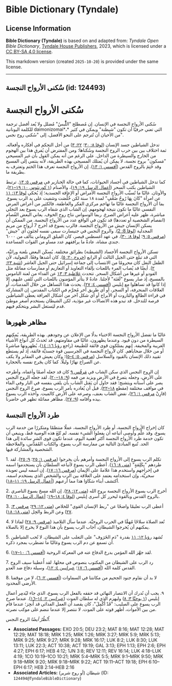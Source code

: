 # Bible Dictionary (Tyndale)

## License Information

**Bible Dictionary (Tyndale)** is based on and adapted from: _Tyndale Open Bible Dictionary_, [Tyndale House Publishers](https://tyndaleopenresources.com/), 2023, which is licensed under a [CC BY-SA 4.0 license](https://creativecommons.org/licenses/by-sa/4.0/legalcode.en).

This markdown version (created `2025-10-20`) is provided under the same license.



--------------------------------

## سُكنى الأرواح النجسة (id: 124493)

سُكنى الأرواح النجسة
====================

سُكنى الأرواح النجسة في الإنسان. إن مُصطلح "اللَّْبسُ" مُضلل ولا يُعد أفضل ترجمة للكلمة اليونانية daimonizomai*،* التي تعني حرفيًا أن تكون "شيطنة" ويمكن في كثير من الأحيان أن تُترجم على النحو الأفضل، إلى "سُكنى روح نجس".

تدخل الشياطين جسد الإنسان ([لوقا ٨: ٣٠](https://ref.ly/Luke8:30)؛ [٢٢: ٣](https://ref.ly/Luke22:3)) من أجل التحكم في أفكاره وأفعاله. ثمة اختلاف بين بين حرب الروح النجسة وسُكناها؛ ومن المفترض أن يُفرق هذا بين الهجوم من الخارج والسيطرة من الداخل. على الرغم من أنه يمكن القول بأن غير المسيحي "مَسكون" بروح نجسة، لا يمكن أن يُمتلك المسيحي بهذه الطريقة، لأنه ينتمي إلى المسيح وقد خُتِمَ بالروح القدس ([أفسس ١: ١٣](https://ref.ly/Eph1:13)). إن الأرواح النجسة تعرف هذا الختم وتعترف به بطريقة ما.

كما تدخل الشياطين في أجساد الحيوانات، كما في حالة الخنازير في [مرقس ٥: ١٣](https://ref.ly/Mark5:13). ترتبط الشياطين بكتب السحر ([أعمال الرسل ١٩: ١٩](https://ref.ly/Acts19:19))، والأصنام ([١ كورنثوس ١٠: ١٩–٢١](https://ref.ly/1Cor10:19-1Cor10:21))، والأوثان. غالبًا ما تُسبِّب الأرواح النجسة الأمراض أو الإعاقة الجسدية؛ إذ يُحكي [لوقا ١٣: ١١](https://ref.ly/Luke13:11) عن امرأة "كَانَ بِهَا رُوحُ ضَعْفٍ" لمدة ١٨ سنة لكن خُلِّصَت وشفيت على يد الرب يسوع. بما أن الأرواح النجسة غالبًا ما تهاجم مركزي الفكر والعاطفة، فالكثير من أعراض المرض النفسي غالبًا ما تكون نتيجة لهجومهم. إن الشاب الذي شفاه الرب يسوع بعد التجلي مباشرة، ظهر عليه أعراض الصرع. ربما الوسواس نتاج روح الخوف. يعاني البعض الفُصام (انفصام الشخصية أو تعددها) قد تكون في الواقع عدد من الأرواح النجسة. من الممكن أن يسكن الإنسان جيش من الأرواح النجسة. فالرب يسوع قد أخرج 7 أرواح من مريم المجدلية ([لوقا 8: 2](https://ref.ly/Luke8:2)). والروح النجس في جنيسارت سمى نفسه لجئون أي "جيش" ([مرقس ٥: ٩](https://ref.ly/Mark5:9)؛ [لوقا ٨: ٣٠](https://ref.ly/Luke8:30)). في عهد أغسطس قيصر، كان الفيلق الروماني يتألف من ٦٠٠٠ جندي مشاة، عادةً ما يرافقهم عدد مساو من القوات المساعدة.

تسكن الأرواح النجسة ألأجساد (الشيطنة) بطرائق مختلفة. يُسكَن البعض بلعنة وراثيَّة، التي قد تبلغ حتى الجيل الثالث أو الرابع ([خروج ٢٠: ٥](https://ref.ly/Exod20:5)). كان أشدها وقعًا، النغولية، لأن الطفل النغل كان محرومًا من الانتساب إلى جماعة إسرائيل حتى الجيل العاشر ([تثنية ٢٣: ٢](https://ref.ly/Deut23:2)). أيضًا قد يُصاب المرء باللعنات بإلقاء التعاويذ أو التعازيم أو ممارسات مماثلة مثل الفودو أو غيرها من أشكال السحر. تتحدث [غلاطية ٣: ١٣](https://ref.ly/Gal3:13) عن الفداء من لعنة الناموس بالمسيح، إذ صار يسوع "لَعَنَة" لأجلنا. عادةً لا يتأثر المؤمنون باللعنات التي تُلقى عليهم، إلا إذا كانوا قد تساهلوا مع إبليس ([أفسس ٤: ٢٧](https://ref.ly/Eph4:27)). يحدث هذا التساهل من خلال المدمنات، أو العلاقات المنحرفة، أو السحر، أو أي طريق آخر مُحرَّم في الكتاب المقدس. إن المشاركة في قراءة الطالع والتاروت أو الأبراج أو أي شكل آخر من أشكال العرافة يعطي الشياطين فرصة للتدخل. قد تبدو هذه الاتصالات غير مؤذية، لكن الشيطان يستخدم أصغر موطئ قدم ليَستغل البشر ويتحكم فيهم.

مظاهر ظهورها
------------

غالبًا ما تفضل الأرواح النجسة الاختباء بدلًا من الإعلان عن وجودهم. بهذه الطريقة، يُمكِنهم السيطرة من دون قيود. وعندما يظهرون، غالبًا في مقاومتهم، قد تَحدثُ كل أنواع الأشياء الغريبة والمخيفة. إنهم يمتلكون قوى فائقة للطبيعة (راجع [رؤيا ١٦: ١٤](https://ref.ly/Rev16:14))، يُظهرونها مباشرةً أو من خلال ضحاياهم. كان لأرواح النجسة في الجرسيين قوة جسديَّة فائقة، إذ لم يستطع تقييد ذلك الإنسان بالقيود والسلاسل ([مرقس ٥: ٤–٥](https://ref.ly/Mark5:4-Mark5:5))؛ وكان يعيش في المقابر ولا يكف عن الصراخ نهارًا وليلًا. كما كان يجَرح نفسه بالحجارة.

إن الروح النجس الذي سكن الشاب في [مَرقُس ٩](https://ref.ly/Mark9:1-Mark9:50) كان قد جعله أصمًا وأغماه، وأطرحه على الأرض، وجعله يتمرغ في الأرض ويزبد من فمه ([٩: ١٨–٢٠](https://ref.ly/Mark9:18-Mark9:20)). لقد جعله الروح النجس يصر على أسنانه ويتشنج؛ فقد حاول أن يَقتل الشاب بأن يلقي بنفسه في النار وفي الماء في مواقف مختلفة (مقطع [١٨–٢٢](https://ref.ly/Mark9:18-Mark9:22)). قبل أن يُغادره بأمر الرب يسوع، صرخَ الروح النجس (قارِنْ [مرقس ١: ٢٦](https://ref.ly/Mark1:26))، نفض الشاب بعنف، وصرعه على الأرض كالميت. وأخذه الرب يسوع بيده وأقامه ([٩: ٢٧](https://ref.ly/Mark9:27)). مظاهر مماثلة تظهر في حاضرنا.

طرد الأرواح النجسة
------------------

كان إخراج الأرواح النجسة، أو طرد الأرواح النجسة، عملًا منتظمًا ومتكررًا من خدمة الرب يسوع، وقد علَّم وأوصى أتباعه أن يفعلوا الشيء نفسه. لم تُلغَ هذه الوصية قط، وينبغي أن تكون خدمة طرد الأرواح النجسة أكثر أهمية اليوم، عندما تكون قوى الشر سائدة إلى هذا الحد. تُنبع المبادئ التالية من ممارسة الرب يسوع، والكتاب المُقدَّس، والملاحظة الشخصية والمشاركة فيها.

1\. تكلم الرب يسوع إلى الأرواح النجسة وأمرهم بأن يخرجوا ([مرقس ١: ٢٥](https://ref.ly/Mark1:25)؛ [٩: ٢٥](https://ref.ly/Mark9:25)). لقد طردهم "بِكَلِمَةٍ" ([متى ٨: ١٦](https://ref.ly/Matt8:16)). أعطى الرب يسوع لأتباعه السلطان بأن يستخدموا اسمه في إخراجهم واستخدم هذا علامةً على الإيمان ([مرقس ١٦: ١٧](https://ref.ly/Mark16:17)). إن اسمه ليس تعويذة سحريَّة، وإن استخدامه يعتمد على العلاقة بين الرب والشخص الذي يستخدم اسمه. أكتشف أبناء سَكَاوَا هذا مما أرعبهم ([أعمال الرسل ١٩: ١١–١٨](https://ref.ly/Acts19:11-Acts19:18)).

2\. أخرج الرب يسوع الأرواح النجسة بروح الله ([متى ١٢: ٢٨](https://ref.ly/Matt12:28)). إن الله مسحَ يسوع الناصري بالروح القدس وبالقوة ليحرر كل أسرى إبليس ([لوقا ٤: ١٨–١٩](https://ref.ly/Luke4:18-Luke4:19)؛ [أعمال الرسل ١٠: ٣٨](https://ref.ly/Acts10:38)).

3\. أعطى الرب تعليمًا واضحًا عن "ربط الإنسان القوي" للخلاص ([متى ١٢: ٢٩](https://ref.ly/Matt12:29)؛ [مرقس ٣: ٢٧](https://ref.ly/Mark3:27)) وعن الربط والحِل ([متى ١٨: ١٨](https://ref.ly/Matt18:18)).

4\. تُعد الصلاة سلاحًا مُهمًّا في الحرب الروحيَّة. عندما سأل التلاميذ ([مرقس ٩: ٢٨](https://ref.ly/Mark9:28)) لماذا لا يمكنهم أن يُخرجوا الشيطان، أجاب الرب يسوع بأن هذا النوع لا يخرج إلا بالصلاة.

5\. تُشهد [رؤيا ١٢: ١١](https://ref.ly/Rev12:11) بقدرة "دَم الخَرَوف" على التغلب على الشيطان. لا تُحب الشياطين أن تسمع عن دم الرب يسوع وغالبًا ما تضطرب بمجرد ذكره.

6\. لقد جهَّز الله المؤمن بدرع الدفاع عنه في المعركة الروحية ([أفسس ٦: ١٠–١٧](https://ref.ly/Eph6:10-Eph6:17)).

7\. رد الرب على الشيطان من المكتوب بنصوص في محلها. لقد أُعطينا سيف الروح القدس كلمة الله ([أفسس ٦: ١٧](https://ref.ly/Eph6:17)؛ [عبرانيين ٤: ١٢](https://ref.ly/Heb4:12))، وسيلة دفاع ضد العدو.

8\. لا بد أن نقاوم جنود الجحيم من مكانتنا في السماوات ([أفسس ٢: ٦](https://ref.ly/Eph2:6))، لا من موقفنا الأرضي المحدود.

٩. يجب أن نُدرك أن الانتصار النهائي قد حققه بالفعل الرب يسوع، الذي جاء ليُدمِر أعمال إبليس ([١ يوحنَّا ٣: ٨](https://ref.ly/1John3:8)) وليهزم الذي له سلطان الموت ([عبرانيين ٢: ١٤–١٦](https://ref.ly/Heb2:14-Heb2:16)). عندما صرخ الرب يسوع على الصليب: "قَدْ أُكْمِلَ"، كان يقصد أن العمل الفدائي قد أُنجِز؛ عندما قام من بين الأموات، أظهر قوته على الموت. لا ننتصر إلا عندما ننضم غلى موكب نصرته.

*اُنْظُرْ أيضًا* الروح النجس.

* **Associated Passages:** EXO 20:5; DEU 23:2; MAT 8:16; MAT 12:28; MAT 12:29; MAT 18:18; MRK 1:25; MRK 1:26; MRK 3:27; MRK 5:9; MRK 5:13; MRK 9:25; MRK 9:27; MRK 9:28; MRK 16:17; LUK 8:2; LUK 8:30; LUK 13:11; LUK 22:3; ACT 10:38; ACT 19:19; GAL 3:13; EPH 1:13; EPH 2:6; EPH 4:27; EPH 6:17; HEB 4:12; 1JN 3:8; REV 12:11; REV 16:14; LUK 4:18–LUK 4:19; 1CO 10:19–1CO 10:21; MRK 5:4–MRK 5:5; MRK 9:1–MRK 9:50; MRK 9:18–MRK 9:20; MRK 9:18–MRK 9:22; ACT 19:11–ACT 19:18; EPH 6:10–EPH 6:17; HEB 2:14–HEB 2:16
* **Associated Articles:** شيطان (أو روح شرير) (ID: `124494@TyndaleBibleDictionary`)

